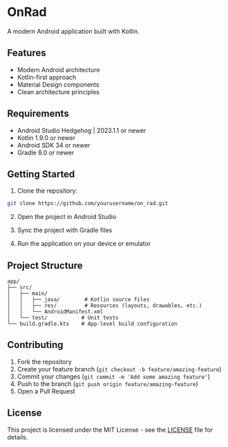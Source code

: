 # OnRad

A modern Android application built with Kotlin.

## Features

- Modern Android architecture
- Kotlin-first approach
- Material Design components
- Clean architecture principles

## Requirements

- Android Studio Hedgehog | 2023.1.1 or newer
- Kotlin 1.9.0 or newer
- Android SDK 34 or newer
- Gradle 8.0 or newer

## Getting Started

1. Clone the repository:
```bash
git clone https://github.com/yourusername/on_rad.git
```

2. Open the project in Android Studio

3. Sync the project with Gradle files

4. Run the application on your device or emulator

## Project Structure

```
app/
├── src/
│   ├── main/
│   │   ├── java/        # Kotlin source files
│   │   ├── res/         # Resources (layouts, drawables, etc.)
│   │   └── AndroidManifest.xml
│   └── test/           # Unit tests
└── build.gradle.kts    # App-level build configuration
```

## Contributing

1. Fork the repository
2. Create your feature branch (`git checkout -b feature/amazing-feature`)
3. Commit your changes (`git commit -m 'Add some amazing feature'`)
4. Push to the branch (`git push origin feature/amazing-feature`)
5. Open a Pull Request

## License

This project is licensed under the MIT License - see the [LICENSE](LICENSE) file for details. 